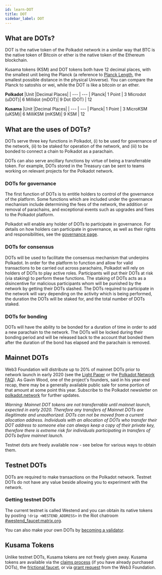 ```yaml
---
id: learn-DOT
title: DOT
sidebar_label: DOT
---
```


## What are DOTs?

DOT is the native token of the Polkadot network in a similar way that BTC is the native token of Bitcoin or ether is the native token of the Ethereum blockchain.

Kusama tokens (KSM) and DOT tokens both have 12 decimal places, with the smallest unit being the Planck (a reference to [Planck Length](https://en.wikipedia.org/wiki/Planck_length), the smallest possible distance in the physical Universe). You can compare the Planck to satoshis or wei, while the DOT is like a bitcoin or an ether.

**Polkadot**
|Unit |Decimal Places|
| --- | --- |
Planck| 1
Point | 3
Microdot (uDOT)| 6
Millidot (mDOT)| 9
Dot (DOT) | 12

**Kusama**
|Unit |Decimal Places|
| --- | --- |
Planck| 1
Point | 3
MicroKSM (uKSM)| 6
MilliKSM (mKSM)| 9
KSM | 12


## What are the uses of DOTs?

DOTs serve three key functions in Polkadot, (i) to be used for governance of the network, (ii) to be staked for operation of the network, and (iii) to be bonded to connect a chain to Polkadot as a parachain.

DOTs can also serve ancillary functions by virtue of being a transferrable token. For example, DOTs stored in the Treasury can be sent to teams working on relevant projects for the Polkadot network.

### DOTs for governance

The first function of DOTs is to entitle holders to control of the governance of the platform. Some functions which are included under the governance mechanism include determining the fees of the network, the addition or removal of parachains, and exceptional events such as upgrades and fixes to the Polkadot platform.

Polkadot will enable any holder of DOTs to participate in governance. For details on how holders can participate in governance, as well as their rights and responsibilities, see the [governance page](learn-governance).

### DOTs for consensus

DOTs will be used to facilitate the consensus mechanism that underpins Polkadot. In order for the platform to function and allow for valid transactions to be carried out across parachains, Polkadot will rely on holders of DOTs to play active roles. Participants will put their DOTs at risk (via staking) to perform these functions. The staking of DOTs acts as a disincentive for malicious participants whom will be punished by the network by getting their DOTs slashed. The DOTs required to participate in the network will vary depending on the activity which is being performed, the duration the DOTs will be staked for, and the total number of DOTs staked.

### DOTs for bonding

DOTs will have the ability to be bonded for a duration of time in order to add a new parachain to the network. The DOTs will be locked during their bonding period and will be released back to the account that bonded them after the duration of the bond has elapsed and the parachain is removed.

## Mainnet DOTs

Web3 Foundation will distribute up to 20% of mainnet DOTs prior to network launch in early 2020 (see the [Light Paper](https://polkadot.network/Polkadot-lightpaper.pdf) or the [Polkadot Network FAQ](https://polkadot.network/faq/)). As Gavin Wood, one of the project's founders, said in his year-end recap, there may be a generally available public sale for some portion of that amount at some point this year. Subscribe to the Polkadot newsletter on [polkadot.network](https://polkadot.network/) for further updates.

_Warning: Mainnet DOT tokens are not transferrable until mainnet launch, expected in early 2020. Therefore any transfers of Mainnet DOTs are illegitimate and unauthorized. DOTs can not be moved from a current allocation address. Individuals with an allocation of DOTs who transfer their DOT address to someone else can always keep a copy of their private key, therefore there is extreme risk for individuals participating in transfers of DOTs before mainnet launch._

Testnet dots are freely available now - see below for various ways to obtain them.

## Testnet DOTs

DOTs are required to make transactions on the Polkadot network. Testnet DOTs do not have any value beside allowing you to experiment with the network.

### Getting testnet DOTs

The current testnet is called Westend and you can obtain its native tokens by posting `!drip <WESTEND_ADDRESS>` in the Riot chatroom [#westend_faucet:matrix.org](https://riot.w3f.tech/#westend_faucet:matrix.org).

You can also make your own DOTs by [becoming a validator](maintain-validator).

## Kusama Tokens

Unlike testnet DOTs, Kusama tokens are not freely given away. Kusama tokens are available via the [claims process](https://claim.kusama.network/) (if you have already purchased DOTs), the [frictional faucet](https://guide.kusama.network/en/latest/start/faucet/), or via [grant request](http://grants.web3.foundation) from the Web3 Foundation.
